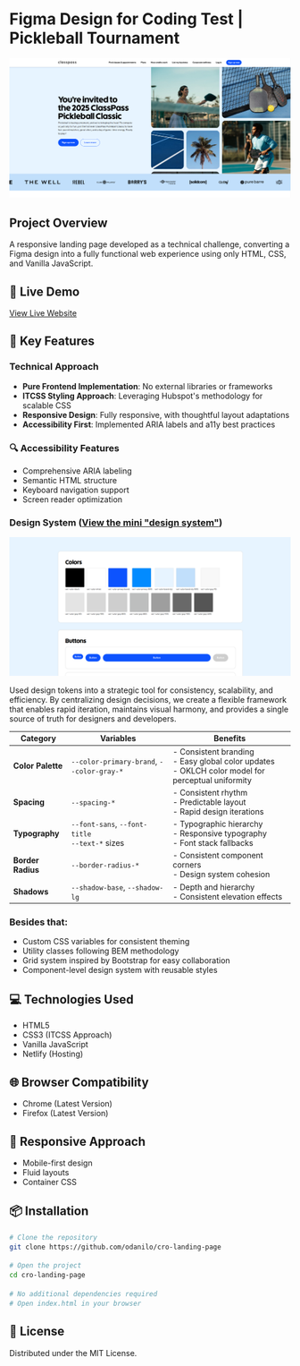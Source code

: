 # Figma Design for Coding Test | Pickleball Tournament

![alt text](image.png)

## Project Overview

A responsive landing page developed as a technical challenge, converting a Figma design into a fully functional web experience using only HTML, CSS, and Vanilla JavaScript.

## 🚀 Live Demo

[View Live Website](https://classpass-pickleball.netlify.app/)

## 🌟 Key Features

### Technical Approach

- **Pure Frontend Implementation**: No external libraries or frameworks
- **ITCSS Styling Approach**: Leveraging Hubspot's methodology for scalable CSS
- **Responsive Design**: Fully responsive, with thoughtful layout adaptations
- **Accessibility First**: Implemented ARIA labels and a11y best practices

### 🔍 Accessibility Features

- Comprehensive ARIA labeling
- Semantic HTML structure
- Keyboard navigation support
- Screen reader optimization

### Design System ([View the mini "design system"](https://classpass-pickleball.netlify.app/pages/sign-up))

  ![alt text](image-1.png)

Used design tokens into a strategic tool for consistency, scalability, and efficiency. By centralizing design decisions, we create a flexible framework that enables rapid iteration, maintains visual harmony, and provides a single source of truth for designers and developers.

| Category          | Variables                                         | Benefits                                                                                              |
| ----------------- | ------------------------------------------------- | ----------------------------------------------------------------------------------------------------- |
| **Color Palette** | `--color-primary-brand`, `--color-gray-*`         | - Consistent branding<br>- Easy global color updates<br>- OKLCH color model for perceptual uniformity |
| **Spacing**       | `--spacing-*`                                     | - Consistent rhythm<br>- Predictable layout<br>- Rapid design iterations                              |
| **Typography**    | `--font-sans`, `--font-title`<br>`--text-*` sizes | - Typographic hierarchy<br>- Responsive typography<br>- Font stack fallbacks                          |
| **Border Radius** | `--border-radius-*`                               | - Consistent component corners<br>- Design system cohesion                                            |
| **Shadows**       | `--shadow-base`, `--shadow-lg`                    | - Depth and hierarchy<br>- Consistent elevation effects                                               |
### Besides that:
- Custom CSS variables for consistent theming
- Utility classes following BEM methodology
- Grid system inspired by Bootstrap for easy collaboration
- Component-level design system with reusable styles


  

## 💻 Technologies Used

- HTML5
- CSS3 (ITCSS Approach)
- Vanilla JavaScript
- Netlify (Hosting)

## 🌐 Browser Compatibility

- Chrome (Latest Version)
- Firefox (Latest Version)

## 📱 Responsive Approach

- Mobile-first design
- Fluid layouts
- Container CSS

## 📦 Installation

```bash
# Clone the repository
git clone https://github.com/odanilo/cro-landing-page

# Open the project
cd cro-landing-page

# No additional dependencies required
# Open index.html in your browser
```

## 📄 License

Distributed under the MIT License.
